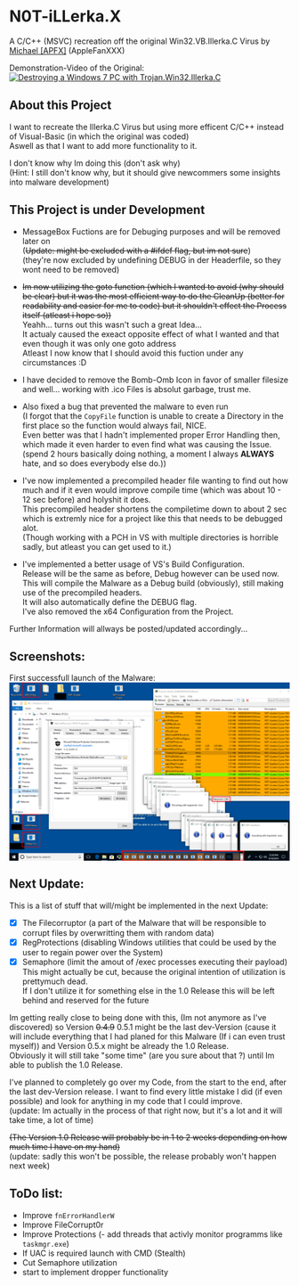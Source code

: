 # N0T-iLLerka.X

A C/C++ (MSVC) recreation off the original Win32.VB.Illerka.C Virus by [Michael [APFX]](https://www.youtube.com/channel/UCDo-73OtSjnMKVIEidGu2Xw) (AppleFanXXX)

Demonstration-Video of the Original:\
<a href="https://www.youtube.com/watch?v=HnRm9DBWzY8"><img height="180" src="https://img.youtube.com/vi/HnRm9DBWzY8/maxresdefault.jpg" alt="Destroying a Windows 7 PC with Trojan.Win32.Illerka.C"></a>

## About this Project
I want to recreate the Illerka.C Virus but using more efficent C/C++ instead of Visual-Basic (in which the original was coded)\
Aswell as that I want to add more functionality to it.
 
I don't know why Im doing this (don't ask why)\
(Hint: I still don't know why, but it should give newcommers some insights into malware development)

## This Project is under Development
- MessageBox Fuctions are for Debuging purposes and will be removed later on\
(~~Update: might be excluded with a #ifdef flag, but im not sure~~)\
(they're now excluded by undefining DEBUG in der Headerfile, so they wont need to be removed)

- ~~Im now utilizing the goto function (which I wanted to avoid (why should be clear) but it was the most efficient way to do the CleanUp (better for readability and easier for me to code) but it shouldn't effect the Process itself (atleast i hope so))~~\
Yeahh... turns out this wasn't such a great Idea...\
It actualy caused the exeact opposite effect of what I wanted and that even though it was only one goto address\
Atleast I now know that I should avoid this fuction under any circumstances :D

- I have decided to remove the Bomb-Omb Icon in favor of smaller filesize and well... working with .ico Files is absolut garbage, trust me.

- Also fixed a bug that prevented the malware to even run\
(I forgot that the `CopyFile` function is unable to create a Directory in the first place so the function would always fail, NICE.\
Even better was that I hadn't implemented proper Error Handling then, which made it even harder to even find what was causing the Issue. (spend 2 hours basically doing nothing, a moment I always **ALWAYS** hate, and so does everybody else do.))

- I've now implemented a precompiled header file wanting to find out how much and if it even would improve compile time (which was about 10 - 12 sec before) and holyshit it does.\
This precompiled header shortens the compiletime down to about 2 sec which is extremly nice for a project like this that needs to be debugged alot.\
(Though working with a PCH in VS with multiple directories is horrible sadly, but atleast you can get used to it.)

- I've implemented a better usage of VS's Build Configuration.\
Release will be the same as before, Debug however can be used now.\
This will compile the Malware as a Debug build (obviously), still making use of the precompiled headers.\
It will also automatically define the DEBUG flag.\
I've also removed the x64 Configuration from the Project.

Further Information will allways be posted/updated accordingly...

## Screenshots:
First successfull launch of the Malware:\
<a><img align="center" src="GitRes/MSEdge-Win10-VMWare-2019-09-18-21-44-00.png" alt="Windows 10 VM Screenshot"></a>

## Next Update:
This is a list of stuff that will/might be implemented in the next Update:

- [x] The Filecorruptor (a part of the Malware that will be responsible to corrupt files by overwritting them with random data)
- [x] RegProtections (disabling Windows utilities that could be used by the user to regain power over the System)
- [x] Semaphore (limit the amout of /exec processes executing their payload)\
This might actually be cut, because the original intention of utilization is prettymuch dead.\
If I don't utilize it for something else in the 1.0 Release this will be left behind and reserved for the future

Im getting really close to being done with this, (Im not anymore as I've discovered) 
so Version ~~0.4.9~~ 0.5.1 might be the last dev-Version (cause it will include everything that I had planed for this Malware 
(If i can even trust myself)) and Version 0.5.x might be already the 1.0 Release.\
Obviously it will still take "some time" (are you sure about that ?) until Im able to publish the 1.0 Release.

I've planned to completely go over my Code, from the start to the end, after the last dev-Version release.
I want to find every little mistake I did (if even possible) and look for anything in my code that I could improve.\
(update: Im actually in the process of that right now, but it's a lot and it will take time, a lot of time)

~~(The Version 1.0 Release will probably be in 1 to 2 weeks depending on how much time I have on my hand)~~\
(update: sadly this won't be possible, the release probably won't happen next week)

## ToDo list:
- Improve `fnErrorHandlerW`
- Improve FileCorrupt0r
- Improve Protections (- add threads that activly monitor programms like `taskmgr.exe`)
- If UAC is required launch with CMD (Stealth)
- Cut Semaphore utilization
- start to implement dropper functionality

